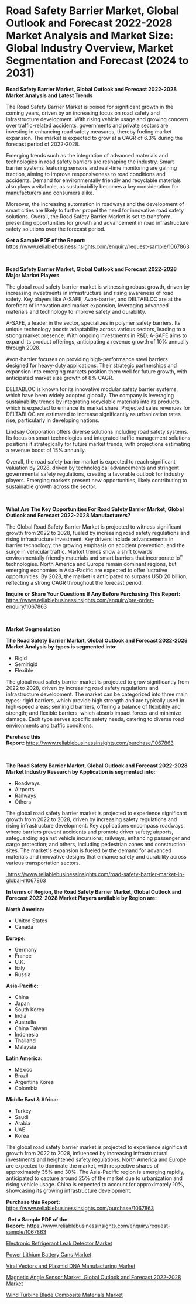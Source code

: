 <p><h1>Road Safety Barrier Market, Global Outlook and Forecast 2022-2028 Market Analysis and Market Size: Global Industry Overview, Market Segmentation and Forecast (2024 to 2031)</h1></p><p><strong>Road Safety Barrier Market, Global Outlook and Forecast 2022-2028 Market Analysis and Latest Trends</strong></p>
<p><p>The Road Safety Barrier Market is poised for significant growth in the coming years, driven by an increasing focus on road safety and infrastructure development. With rising vehicle usage and growing concern over traffic-related accidents, governments and private sectors are investing in enhancing road safety measures, thereby fueling market expansion. The market is expected to grow at a CAGR of 6.3% during the forecast period of 2022-2028.</p><p>Emerging trends such as the integration of advanced materials and technologies in road safety barriers are reshaping the industry. Smart barrier systems featuring sensors and real-time monitoring are gaining traction, aiming to improve responsiveness to road conditions and accidents. Demand for environmentally friendly and recyclable materials also plays a vital role, as sustainability becomes a key consideration for manufacturers and consumers alike.</p><p>Moreover, the increasing automation in roadways and the development of smart cities are likely to further propel the need for innovative road safety solutions. Overall, the Road Safety Barrier Market is set to transform, presenting opportunities for growth and advancement in road infrastructure safety solutions over the forecast period.</p></p>
<p><strong>Get a Sample PDF of the Report:&nbsp;</strong> <a href="https://www.reliablebusinessinsights.com/enquiry/request-sample/1067863?utm_campaign=1094&utm_medium=2&utm_source=Github&utm_content=ia&utm_term=04122024&utm_id=road-safety-barrier-market-global-outlook-and-forecast-2022-2028">https://www.reliablebusinessinsights.com/enquiry/request-sample/1067863</a></p>
<p>&nbsp;</p>
<p><strong>Road Safety Barrier Market, Global Outlook and Forecast 2022-2028 Major Market Players</strong></p>
<p><p>The global road safety barrier market is witnessing robust growth, driven by increasing investments in infrastructure and rising awareness of road safety. Key players like A-SAFE, Avon-barrier, and DELTABLOC are at the forefront of innovation and market expansion, leveraging advanced materials and technology to improve safety and durability.</p><p>A-SAFE, a leader in the sector, specializes in polymer safety barriers. Its unique technology boosts adaptability across various sectors, leading to a strong market presence. With ongoing investments in R&D, A-SAFE aims to expand its product offerings, anticipating a revenue growth of 10% annually through 2028.</p><p>Avon-barrier focuses on providing high-performance steel barriers designed for heavy-duty applications. Their strategic partnerships and expansion into emerging markets position them well for future growth, with anticipated market size growth of 8% CAGR.</p><p>DELTABLOC is known for its innovative modular safety barrier systems, which have been widely adopted globally. The company is leveraging sustainability trends by integrating recyclable materials into its products, which is expected to enhance its market share. Projected sales revenues for DELTABLOC are estimated to increase significantly as urbanization rates rise, particularly in developing nations.</p><p>Lindsay Corporation offers diverse solutions including road safety systems. Its focus on smart technologies and integrated traffic management solutions positions it strategically for future market trends, with projections estimating a revenue boost of 15% annually.</p><p>Overall, the road safety barrier market is expected to reach significant valuation by 2028, driven by technological advancements and stringent governmental safety regulations, creating a favorable outlook for industry players. Emerging markets present new opportunities, likely contributing to sustainable growth across the sector.</p></p>
<p>&nbsp;</p>
<p><strong>What Are The Key Opportunities For Road Safety Barrier Market, Global Outlook and Forecast 2022-2028 Manufacturers?</strong></p>
<p><p>The Global Road Safety Barrier Market is projected to witness significant growth from 2022 to 2028, fueled by increasing road safety regulations and rising infrastructure investment. Key drivers include advancements in barrier technology, the growing emphasis on accident prevention, and the surge in vehicular traffic. Market trends show a shift towards environmentally friendly materials and smart barriers that incorporate IoT technologies. North America and Europe remain dominant regions, but emerging economies in Asia-Pacific are expected to offer lucrative opportunities. By 2028, the market is anticipated to surpass USD 20 billion, reflecting a strong CAGR throughout the forecast period.</p></p>
<p><strong>Inquire or Share Your Questions If Any Before Purchasing This Report:</strong> <a href="https://www.reliablebusinessinsights.com/enquiry/pre-order-enquiry/1067863?utm_campaign=1094&utm_medium=2&utm_source=Github&utm_content=ia&utm_term=04122024&utm_id=road-safety-barrier-market-global-outlook-and-forecast-2022-2028">https://www.reliablebusinessinsights.com/enquiry/pre-order-enquiry/1067863</a></p>
<p>&nbsp;</p>
<p><strong>Market Segmentation</strong></p>
<p><strong>The Road Safety Barrier Market, Global Outlook and Forecast 2022-2028 Market Analysis by types is segmented into:</strong></p>
<p><ul><li>Rigid</li><li>Semirigid</li><li>Flexible</li></ul></p>
<p><p>The global road safety barrier market is projected to grow significantly from 2022 to 2028, driven by increasing road safety regulations and infrastructure development. The market can be categorized into three main types: rigid barriers, which provide high strength and are typically used in high-speed areas; semirigid barriers, offering a balance of flexibility and strength; and flexible barriers, which absorb impact forces and minimize damage. Each type serves specific safety needs, catering to diverse road environments and traffic conditions.</p></p>
<p><strong>Purchase this Report:&nbsp;</strong><a href="https://www.reliablebusinessinsights.com/purchase/1067863?utm_campaign=1094&utm_medium=2&utm_source=Github&utm_content=ia&utm_term=04122024&utm_id=road-safety-barrier-market-global-outlook-and-forecast-2022-2028">https://www.reliablebusinessinsights.com/purchase/1067863</a></p>
<p>&nbsp;</p>
<p><strong>The Road Safety Barrier Market, Global Outlook and Forecast 2022-2028 Market Industry Research by Application is segmented into:</strong></p>
<p><ul><li>Roadways</li><li>Airports</li><li>Railways</li><li>Others</li></ul></p>
<p><p>The global road safety barrier market is projected to experience significant growth from 2022 to 2028, driven by increasing safety regulations and rising infrastructure development. Key applications encompass roadways, where barriers prevent accidents and promote driver safety; airports, safeguarding against vehicle incursions; railways, enhancing passenger and cargo protection; and others, including pedestrian zones and construction sites. The market's expansion is fueled by the demand for advanced materials and innovative designs that enhance safety and durability across various transportation sectors.</p></p>
<p><a href="https://www.reliablebusinessinsights.com/road-safety-barrier-market-in-global-r1067863?utm_campaign=1094&utm_medium=2&utm_source=Github&utm_content=ia&utm_term=04122024&utm_id=road-safety-barrier-market-global-outlook-and-forecast-2022-2028">&nbsp;https://www.reliablebusinessinsights.com/road-safety-barrier-market-in-global-r1067863</a></p>
<p><strong>In terms of Region, the Road Safety Barrier Market, Global Outlook and Forecast 2022-2028 Market Players available by Region are:</strong></p>
<p>
    <p> <strong> North America: </strong>
        <ul>
            <li>United States</li>
            <li>Canada</li>
        </ul>
        </p> 
    <p> <strong> Europe: </strong>
        <ul>
            <li>Germany</li>
            <li>France</li>
            <li>U.K.</li>
            <li>Italy</li>
            <li>Russia</li>
        </ul>
        </p> 
    <p> <strong> Asia-Pacific: </strong>
        <ul>
            <li>China</li>
            <li>Japan</li>
            <li>South Korea</li>
            <li>India</li>
            <li>Australia</li>
            <li>China Taiwan</li>
            <li>Indonesia</li>
            <li>Thailand</li>
            <li>Malaysia</li>
        </ul>
        </p> 
    <p> <strong> Latin America: </strong>
        <ul>
            <li>Mexico</li>
            <li>Brazil</li>
            <li>Argentina Korea</li>
            <li>Colombia</li>
        </ul>
        </p> 
    <p> <strong> Middle East & Africa: </strong>
        <ul>
            <li>Turkey</li>
            <li>Saudi</li>
            <li>Arabia</li>
            <li>UAE</li>
            <li>Korea</li>
        </ul>
    </p>
    </p>
<p><p>The global road safety barrier market is projected to experience significant growth from 2022 to 2028, influenced by increasing infrastructural investments and heightened safety regulations. North America and Europe are expected to dominate the market, with respective shares of approximately 35% and 30%. The Asia-Pacific region is emerging rapidly, anticipated to capture around 25% of the market due to urbanization and rising vehicle usage. China is expected to account for approximately 10%, showcasing its growing infrastructure development.</p></p>
<p><strong>Purchase this Report: </strong><a href="https://www.reliablebusinessinsights.com/purchase/1067863?utm_campaign=1094&utm_medium=2&utm_source=Github&utm_content=ia&utm_term=04122024&utm_id=road-safety-barrier-market-global-outlook-and-forecast-2022-2028">https://www.reliablebusinessinsights.com/purchase/1067863</a></p>
<p>&nbsp;<strong>Get a Sample PDF of the Report:&nbsp;&nbsp;</strong><a href="https://www.reliablebusinessinsights.com/enquiry/request-sample/1067863?utm_campaign=1094&utm_medium=2&utm_source=Github&utm_content=ia&utm_term=04122024&utm_id=road-safety-barrier-market-global-outlook-and-forecast-2022-2028">https://www.reliablebusinessinsights.com/enquiry/request-sample/1067863</a></p>
<p><strong></strong></p>
<p><p><a href="https://www.linkedin.com/pulse/electronic-refrigerant-leak-detector-market-trends-forecast-qgxaf?utm_campaign=1094&utm_medium=2&utm_source=Github&utm_content=ia&utm_term=04122024&utm_id=road-safety-barrier-market-global-outlook-and-forecast-2022-2028">Electronic Refrigerant Leak Detector Market</a></p><p><a href="https://issuu.com/reportprime-2/docs/power-lithium-battery-cans-market-size-2030.pptx?utm_campaign=1094&utm_medium=2&utm_source=Github&utm_content=ia&utm_term=04122024&utm_id=road-safety-barrier-market-global-outlook-and-forecast-2022-2028">Power Lithium Battery Cans Market</a></p><p><a href="https://www.linkedin.com/pulse/market-overview-viral-vectors-plasmid-dna-manufacturing-projected-2vxhf?utm_campaign=1094&utm_medium=2&utm_source=Github&utm_content=ia&utm_term=04122024&utm_id=road-safety-barrier-market-global-outlook-and-forecast-2022-2028">Viral Vectors and Plasmid DNA Manufacturing Market</a></p><p><a href="https://github.com/indrystar/Market-Research-Report-List-5/blob/main/magnetic-angle-sensor-market-global-outlook-and-forecast-2022-2028-market.md?utm_campaign=1094&utm_medium=2&utm_source=Github&utm_content=ia&utm_term=04122024&utm_id=road-safety-barrier-market-global-outlook-and-forecast-2022-2028">Magnetic Angle Sensor Market, Global Outlook and Forecast 2022-2028 Market</a></p><p><a href="https://issuu.com/reportprime-2/docs/wind-turbine-blade-composite-materials-market-size?utm_campaign=1094&utm_medium=2&utm_source=Github&utm_content=ia&utm_term=04122024&utm_id=road-safety-barrier-market-global-outlook-and-forecast-2022-2028">Wind Turbine Blade Composite Materials Market</a></p></p>